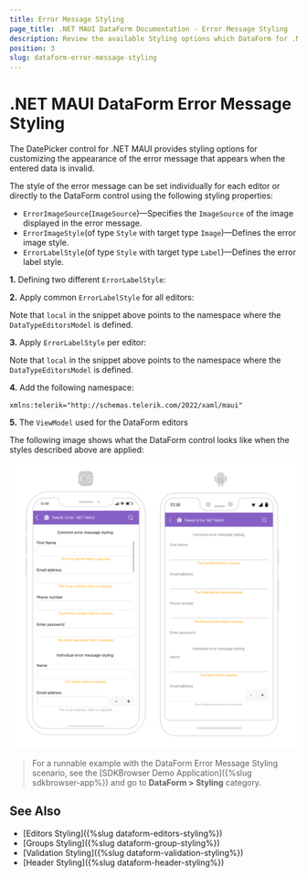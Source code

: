 ```yaml
---
title: Error Message Styling
page_title: .NET MAUI DataForm Documentation - Error Message Styling
description: Review the available Styling options which DataForm for .NET MAUI control provides when error messages are displayed during validation.
position: 3
slug: dataform-error-message-styling
---
```


# .NET MAUI DataForm Error Message Styling

The DatePicker control for .NET MAUI provides styling options for customizing the appearance of the error message that appears when the entered data is invalid.

The style of the error message can be set individually for each editor or directly to the DataForm control using the following styling properties:

* `ErrorImageSource`(`ImageSource`)&mdash;Specifies the `ImageSource` of the image displayed in the error message.
* `ErrorImageStyle`(of type `Style` with target type `Image`)&mdash;Defines the error image style.
* `ErrorLabelStyle`(of type `Style` with target type `Label`)&mdash;Defines the error label style.

**1.** Defining two different `ErrorLabelStyle`:

<snippet id='dataform-error-label-style' />
<snippet id='dataform-error-label-style-alt' />

**2.** Apply common `ErrorLabelStyle` for all editors:

<snippet id='dataform-error-label-style-common' />

Note that `local` in the snippet above points to the namespace where the `DataTypeEditorsModel` is defined.

**3.** Apply `ErrorLabelStyle` per editor:

<snippet id='dataform-error-label-style-individual' />

Note that `local` in the snippet above points to the namespace where the `DataTypeEditorsModel` is defined.

**4.** Add the following namespace:

```XAML
xmlns:telerik="http://schemas.telerik.com/2022/xaml/maui"
```

**5.** The `ViewModel` used for the DataForm editors

<snippet id='dataform-datatype-editors-model'/>

The following image shows what the DataForm control looks like when the styles described above are applied:

![.NET MAUI DataForm Error Message Styling](../images/dataform-error-message-styling.png)

> For a runnable example with the DataForm Error Message Styling scenario, see the [SDKBrowser Demo Application]({%slug sdkbrowser-app%}) and go to **DataForm > Styling** category.

## See Also

- [Editors Styling]({%slug dataform-editors-styling%})
- [Groups Styling]({%slug dataform-group-styling%})
- [Validation Styling]({%slug dataform-validation-styling%})
- [Header Styling]({%slug dataform-header-styling%})